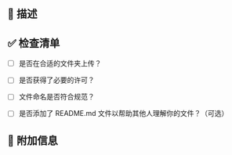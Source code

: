 <!-- 感谢你参与维护本仓库！为了能让你的 PR 能够快速被审核，请按照以下模版填写 PR 的内容。 -->

## 📝 描述

<!-- 在此添加对上传的文件或进行的更改的简要描述，并说明类别 -->
<!-- 类别包含：个人创作/文章转载/校内学习资料/校外学习资料... -->

## ✅ 检查清单

- [ ] 是否在合适的文件夹上传？

  <!-- 
  - assignments: 课程作业
  - exams: 考试复习
  - labs：实验报告
  - notes：笔记
  - slides：课程讲义 -->

- [ ] 是否获得了必要的许可？

<!-- 如果是转载的文章，请务必申请原作者的许可并注明出处。对于其他上传的文件，我们不强制要求获得许可，但是请尊重原作者的知识产权。 -->

- [ ] 文件命名是否符合规范？

<!-- 对于每位贡献者上传的文件，如果文件比较多请整理到一个文件夹中，如果有关于文件的说明请添加在文件夹的README中； 如果文件只有一个，可以单独上传，如果带有使用说明，就添加在本文件夹（例如：notes）的 README.md 中。 所有上传的文件/文件夹的命名都应该包含以下信息：你的 ID（可以是姓名或者网名）以及对应课程的开课时间。例如：

lab # 实验课文件夹
├── 2021_YumingLiu # 开课时间和ID
│   ├── lab1
│   │   ├── result.jpg
│   │   └── 信号系统第一次上机.docx
│   └── lab2
│       └── ...
├── 2023_LJH
│   ├── README.md # 附加自己的README.md
│   └── 实验三-使用快速傅里叶变换进行频谱分析 .pdf
├── 2023_xiln7_滤波器的设计.pdf # 单个文件
└── README.md -->

- [ ] 是否添加了 README.md 文件以帮助其他人理解你的文件？（可选）

<!-- 温馨提示：为了能让维护者更快地审核你的 PR，请在创建 PR 之后点击右上角的 `Suggest Reviewers`，并选择任意多位维护者以通知他们审核你的 PR。 -->

## 🤔 附加信息

<!-- 请添加任何你认为有帮助的信息 -->
